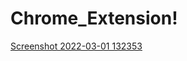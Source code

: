 # Chrome_Extension!

[Screenshot 2022-03-01 132353](https://user-images.githubusercontent.com/77429211/156127947-371e19c0-73ee-4b59-832b-6e8803479676.png)
